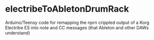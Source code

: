 # electribeToAbletonDrumRack
Arduino/Teensy code for remapping the nprn crippled output of a Korg Electribe ES into note and CC messages (that Ableton and other DAWs understand)

